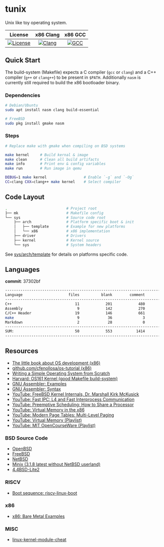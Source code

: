 # tunix

Unix like toy operating system.

|                                                              License                                                               |                                                               x86 Clang                                                               |                                                             x86 GCC                                                             |
| :--------------------------------------------------------------------------------------------------------------------------------: | :-----------------------------------------------------------------------------------------------------------------------------------: | :-----------------------------------------------------------------------------------------------------------------------------: |
| [![License](https://img.shields.io/badge/License-BSD%202--Clause-orange.svg)](https://github.com/neoBSD/tunix/blob/master/LICENSE) | [![Clang](https://github.com/NeoBSD/tunix/workflows/Clang/badge.svg)](https://github.com/NeoBSD/tunix/actions?query=workflow%3AClang) | [![GCC](https://github.com/NeoBSD/tunix/workflows/GCC/badge.svg)](https://github.com/NeoBSD/tunix/actions?query=workflow%3AGCC) |

## Quick Start

The build-system (Makefile) expects a C compiler (`gcc` or `clang`) and a C++ compiler (`g++` or `clang++`) to be present in `$PATH`. Additionally `nasm` is currently still required to build the x86 bootloader binary.

### Dependencies

```sh
# Debian/Ubuntu
sudo apt install nasm clang build-essential

# FreeBSD
sudo pkg install gmake nasm
```

### Steps

```sh
# Replace make with gmake when compiling on BSD systems

make kernel     # Build kernal & image
make clean      # Clean all build artifacts
make info       # Print env & config variables
make run        # Run image in qemu

DEBUG=1 make kernel                 # Enable `-g` and `-Og`
CC=clang CXX=clang++ make kernel    # Select compiler
```

## Code Layout

```sh
.                           # Project root
├── mk                      # Makefile config
└── sys                     # Source code root
    ├── arch                # Platform specific boot & init
    │   ├── template        # Example for new platforms
    │   └── x86             # x86 implementation
    ├── driver              # Drivers
    ├── kernel              # Kernel source
    └── sys                 # System headers
```

See [sys/arch/template](sys/arch/template) for details on platforms specific code.

## Languages

**commit**: 37302bf

```sh
-------------------------------------------------------------------------------
Language                     files          blank        comment           code
-------------------------------------------------------------------------------
C++                             11            201            480           1374
Assembly                         9            142            270            461
C/C++ Header                    19            146            661            344
make                             9             36              3            112
Markdown                         2             28              0             80
-------------------------------------------------------------------------------
SUM:                            50            553           1414           2371
-------------------------------------------------------------------------------
```

## Resources

- [The little book about OS development (x86)](https://littleosbook.github.io/)
- [github.com/cfenollosa/os-tutorial (x86)](https://github.com/cfenollosa/os-tutorial)
- [Writing a Simple Operating System from Scratch](https://www.cs.bham.ac.uk/~exr/lectures/opsys/10_11/lectures/os-dev.pdf)
- [Harvard: OS161 Kernel (good Makefile build-system)](https://github.com/haisano/OS161-kernel)
- [GNU Assembler: Examples](https://cs.lmu.edu/~ray/notes/gasexamples/)
- [GNU Assembler: Syntax](https://en.wikibooks.org/wiki/X86_Assembly/GAS_Syntax)
- [YouTube: FreeBSD Kernel Internals, Dr. Marshall Kirk McKusick](https://www.youtube.com/watch?v=nwbqBdghh6E)
- [YouTube: Fast IPC: L4 and Fast Interprocess Communication](https://www.youtube.com/watch?v=mRr1lCJse_I)
- [YouTube: Preemptive Scheduling: How to Share a Processor](https://www.youtube.com/watch?v=1hDCouuvers)
- [YouTube: Virtual Memory in the x86](https://www.youtube.com/watch?v=jkGZDb3100Q)
- [YouTube: Modern Page Tables: Multi-Level Paging](https://www.youtube.com/watch?v=pCgw4Pe-5jo)
- [YouTube: Virtual Memory (Playlist)](https://www.youtube.com/playlist?list=PLiwt1iVUib9s2Uo5BeYmwkDFUh70fJPxX)
- [YouTube: MIT OpenCourseWare (Playlist)](https://www.youtube.com/watch?v=R0tFDXBZvKI&list=PLUl4u3cNGP62WVs95MNq3dQBqY2vGOtQ2)

### BSD Source Code

- [OpenBSD](https://github.com/openbsd/src)
- [FreeBSD](https://github.com/freebsd/freebsd-src)
- [NetBSD](https://github.com/NetBSD/src)
- [Minix (3.1.8 latest without NetBSD userland)](https://github.com/Stichting-MINIX-Research-Foundation/minix/tree/R3.1.8)
- [4.4BSD-Lite2](https://github.com/sergev/4.4BSD-Lite2)

### RISCV

- [Boot sequence: riscv-linux-boot](https://github.com/ultraembedded/riscv-linux-boot)

### x86

- [x86: Bare Metal Examples](https://github.com/cirosantilli/x86-bare-metal-examples)

### MISC

- [linux-kernel-module-cheat](https://github.com/cirosantilli/linux-kernel-module-cheat)
